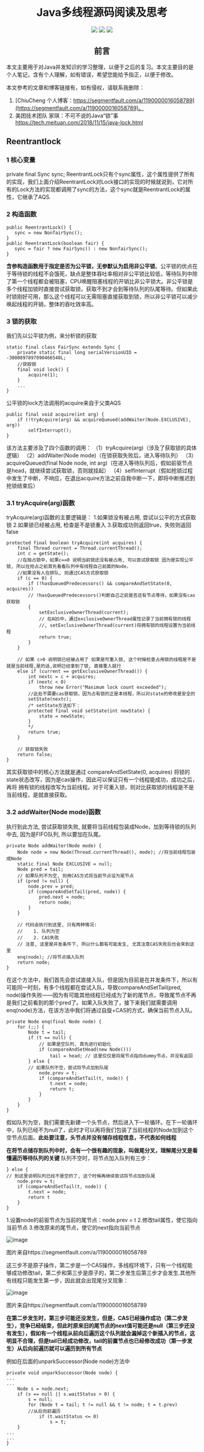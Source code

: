 # <h1 align="center">Java多线程源码阅读及思考</h1>
 
 
 <p align="center">
 <img src="https://img.shields.io/badge/java-source-red"/>
 <img src="https://img.shields.io/badge/java-concurrent-green"/>
 <img src="https://img.shields.io/badge/Java-Self--study-blue"/>
</p>
 

<h2 align="center">前言</h2>
<p>本文主要用于对Java并发知识的学习整理，以便于之后的复习。本文主要目的是个人笔记，含有个人理解，如有错误，希望您能给予指正，以便于修改。</p>
本文参考的文章和博客链接有，如有侵权，请联系我删除：

1. [ChiuCheng 个人博客：https://segmentfault.com/a/1190000016058789](https://segmentfault.com/a/1190000016058789)。
2. 美团技术团队 家琪：不可不说的Java“锁”事 https://tech.meituan.com/2018/11/15/java-lock.html


<h2>Reentrantlock</h2>


<h3>1 核心变量</h3>
private final Sync sync;
ReentrantLock只有个sync属性，这个属性提供了所有的实现，我们上面介绍ReentrantLock对Lock接口的实现的时候就说到，它对所有的Lock方法的实现都调用了sync的方法，这个sync就是ReentrantLock的属性，它继承了AQS.

<h3>2 构造函数</h3>

 ```
public ReentrantLock() {
    sync = new NonfairSync();
}
public ReentrantLock(boolean fair) {
    sync = fair ? new FairSync() : new NonfairSync();
}
```

**含参构造函数用于指定是否为公平锁，无参默认为启用非公平锁**。公平锁的优点在于等待锁的线程不会饿死，缺点是整体吞吐率相对非公平锁比较低，等待队列中除了第一个线程都会被阻塞，CPU唤醒阻塞线程的开销比非公平锁大。非公平锁是多个线程加锁时直接尝试获取锁，获取不到才会到等待队列的队尾等待。但如果此时锁刚好可用，那么这个线程可以无需阻塞直接获取到锁，所以非公平锁可以减少唤起线程的开销，整体的吞吐效率高。

<h3>3 锁的获取</h3>

我们先以公平锁为例，来分析锁的获取
```
static final class FairSync extends Sync {
    private static final long serialVersionUID = -3000897897090466540L;
    //获取锁
    final void lock() {
        acquire(1);
    }
    ...
}
```
公平锁的lock方法调用的acquire来自于父类AQS
```
public final void acquire(int arg) {
    if (!tryAcquire(arg) && acquireQueued(addWaiter(Node.EXCLUSIVE), arg))
        selfInterrupt();
}
```
该方法主要涉及了四个函数的调用：
（1）tryAcquire(arg)（涉及了获取锁的具体逻辑）
（2）addWaiter(Node mode)（在锁获取失败后，进入等待队列）
（3）acquireQueued(final Node node, int arg)（在进入等待队列后，假如前驱节点是head，就继续尝试获取锁，否则就挂起）
（4）selfInterrupt（假如抢锁过程中发生了中断，不响应，在退出acquire方法之前自我中断一下，即将中断推迟到抢锁结束后）

<h3>3.1 tryAcquire(arg)函数</h3>

tryAcquire(arg)函数的主要逻辑是：
1.如果锁没有被占用, 尝试以公平的方式获取锁
2.如果锁已经被占用, 检查是不是锁重入
3.获取成功则返回true，失败则返回false

```
protected final boolean tryAcquire(int acquires) {
    final Thread current = Thread.currentThread();
    int c = getState(); 
    //在独占锁中，如果c==0 说明当前锁还没有被占用, 可以尝试获取锁 因为是实现公平锁, 所以在抢占之前首先看看队列中有线程自己前面的Node，
    //如果没有人在排队, 则通过CAS方式获取锁
    if (c == 0) {
        if (!hasQueuedPredecessors() && compareAndSetState(0, acquires))
        // !hasQueuedPredecessors()判断自己之前是否还有节点等待，如果没有cas获取锁
        {
            setExclusiveOwnerThread(current); 
            // 在AQS中，通过exclusiveOwnerThread属性记录了当前拥有锁的线程
            //, setExclusiveOwnerThread(current)将拥有锁的线程设置为当前线程
            return true;
        }
    }
    
    // 如果 c>0 说明锁已经被占用了 如果是可重入锁, 这个时候检查占用锁的线程是不是就是当前线程,是的话,说明已经拿到了锁, 直接重入就行
    else if (current == getExclusiveOwnerThread()) {
        int nextc = c + acquires;
        if (nextc < 0)
            throw new Error("Maximum lock count exceeded");
        //此处不需要cas获取锁，因为占有锁的正是本线程，所以对state的修改是安全的
        setState(nextc);
        /* setState方法如下：
        protected final void setState(int newState) {
            state = newState;
        }
        */
        return true;
    }
    
    // 获取锁失败
    return false;
}
```
其实获取锁中的核心方法就是通过 compareAndSetState(0, acquires) 将锁的state状态改写，因为是cas操作，因此可以保证只有一个线程能成功，成功之后，再将
拥有锁的线程改写为当前线程。对于可重入锁，则对比获取锁的线程是不是当前线程，是就直接获取。

<h3>3.2 addWaiter(Node mode)函数</h3>

执行到此方法, 尝试获取锁失败, 就要将当前线程包装成Node，加到等待锁的队列中去, 因为是FIFO队列, 所以要加在队尾。
```
private Node addWaiter(Node mode) {
    Node node = new Node(Thread.currentThread(), mode); //将当前线程包装成Node
    static final Node EXCLUSIVE = null;
    Node pred = tail;
    // 如果队列不为空, 则用CAS方式将当前节点设为尾节点
    if (pred != null) {
        node.prev = pred;
        if (compareAndSetTail(pred, node)) {
            pred.next = node;
            return node;
        }
    }
    
    // 代码会执行到这里, 只有两种情况:
    //    1. 队列为空
    //    2. CAS失败
    // 注意, 这里是并发条件下, 所以什么都有可能发生, 尤其注意CAS失败后也会来到这里
    enq(node); //将节点插入队列
    return node;
}
```
在这个方法中，我们首先会尝试直接入队，但是因为目前是在并发条件下，所以有可能同一时刻，有多个线程都在尝试入队，导致compareAndSetTail(pred, node)操作失败——因为有可能其他线程已经成为了新的尾节点，导致尾节点不再是我们之前看到的那个pred了。如果入队失败了，接下来我们就需要调用enq(node)方法，在该方法中我们将通过自旋+CAS的方式，确保当前节点入队。

```
private Node enq(final Node node) {
    for (;;) {
        Node t = tail;
        if (t == null) {
            // 如果是空队列, 首先进行初始化
            if (compareAndSetHead(new Node()))
                tail = head; // 这里仅仅是将尾节点指向dummy节点，并没有返回
        } else {
        // 如果队列不空，尝试将节点加到队尾
            node.prev = t;
            if (compareAndSetTail(t, node)) {
                t.next = node;
                return t;
            }
        }
    }
}
```
假如队列为空，我们需要先新建一个头节点，然后进入下一轮循环。在下一轮循环中，队列已经不为null了，此时才可以再将我们包装了当前线程的Node加到这个空节点后面。**此处要注意，头节点并没有储存线程信息，不代表如何线程**

**在将节点储存到队列中时，会有一个很有趣的现象，叫做尾分叉，理解尾分叉是看懂遍历等待队列的关键**
队列不空时，将节点加入队列有三步：
```
} else {
// 到这里说明队列已经不是空的了, 这个时候再继续尝试将节点加到队尾
    node.prev = t;
    if (compareAndSetTail(t, node)) {
        t.next = node;
        return t
    }
}
```
1.设置node的前驱节点为当前的尾节点：node.prev = t
2.修改tail属性，使它指向当前节点
3.修改原来的尾节点，使它的next指向当前节点

![image](https://user-images.githubusercontent.com/79728538/110553394-849f1a00-80fe-11eb-9523-05833ef53b9c.png)

<span>图片来自https://segmentfault.com/a/1190000016058789</span>

这三步不是原子操作，第二步是一个CAS操作，多线程环境下，只有一个线程能够成功修改tail，第二步和第三步是原子的，第二步发生后第三步才会发生.其他所有线程只能发生第一步，因此就会出现尾分叉现象：

![image](https://user-images.githubusercontent.com/79728538/110553778-24f53e80-80ff-11eb-8917-8a66be296736.png)

<span>图片来自https://segmentfault.com/a/1190000016058789</span>

**在第二步发生时，第三步可能还没发生，但是，CAS已经操作成功（第二步发生），竞争已经结束，但此时原来旧的尾节点的next值可能还是null（第三步还没有发生），假如有一个线程从前向后遍历这个队列就会漏掉这个新插入的节点，这明显不合理，但是tail已经成功修改，tail的前置节点也已经修改成功（第一步发生）从后向前遍历就可以遍历到所有节点**

例如在后面的unparkSuccessor(Node node)方法中
```
private void unparkSuccessor(Node node) {
...
...
    Node s = node.next;
    if (s == null || s.waitStatus > 0) {
        s = null;
        for (Node t = tail; t != null && t != node; t = t.prev)
        //从后向前遍历
            if (t.waitStatus <= 0)
                s = t;
    }
...
...
}
```









